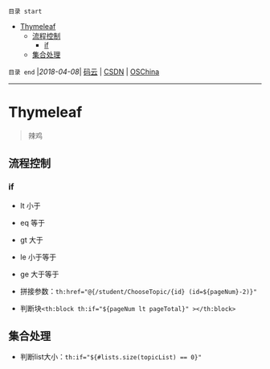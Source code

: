 `目录 start`
 
- [Thymeleaf](#thymeleaf)
    - [流程控制](#流程控制)
        - [if](#if)
    - [集合处理](#集合处理)

`目录 end` |_2018-04-08_| [码云](https://gitee.com/kcp1104) | [CSDN](http://blog.csdn.net/kcp606) | [OSChina](https://my.oschina.net/kcp1104)
****************************************
# Thymeleaf
> 辣鸡

## 流程控制
### if
- lt 小于 
- eq 等于
- gt 大于
- le 小于等于
- ge 大于等于

- 拼接参数：`th:href="@{/student/ChooseTopic/{id} (id=${pageNum}-2)}"`
- 判断块`<th:block th:if="${pageNum lt pageTotal}" ></th:block>`


## 集合处理

- 判断list大小：`th:if="${#lists.size(topicList) == 0}"`